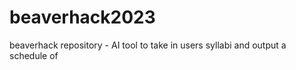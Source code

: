 # beaverhack2023
beaverhack repository - AI tool to take in users syllabi and output a schedule of 
